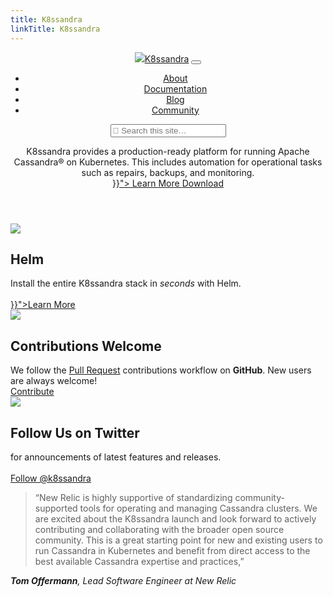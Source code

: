 ```yaml
---
title: K8ssandra
linkTitle: K8ssandra
---
```


<div id="home-header" class="container-fluid">
	<header class="row">
		<div class="col">
			<div class="container">
				<nav class="navbar navbar-expand-lg">
					<a class="navbar-brand" href="/"><img id="logo" src="/images/k8ssandra-stacked.svg" /><span class="sr-only">K8ssandra</span></a>
					<button class="navbar-toggler" type="button" data-toggle="collapse" data-target="#home-navigation-collapsible" aria-controls="home-navigation-collapsible" aria-expanded="false" aria-label="Toggle navigation">
						<i class="fas fa-bars"></i>
					</button>
					<div class="collapse navbar-collapse justify-content-end" id="home-navigation-collapsible">
						<ul class="navbar-nav">
							<li class="nav-item">
								<a class="nav-link" href="/about/">About</a>
							</li>
							<li class="nav-item">
								<a class="nav-link" href="/docs/">Documentation</a>
							</li>
							<li class="nav-item">
								<a class="nav-link" href="/blog/">Blog</a>
							</li>
							<li class="nav-item">
								<a class="nav-link" href="/community/">Community</a>
							</li>
						</ul>
						<form class="form-inline my-2 my-lg-0">
							<input type="search" class="form-control td-search-input" placeholder="&#xf002 Search this site…" aria-label="Search this site…" autocomplete="off">
						</form>
					</div>
				</nav>
				<div class="row">
					<div id="hero" class="col text-align-center">
						<div class="w-75 mx-auto text">
							K8ssandra provides a production-ready platform for running Apache Cassandra® on Kubernetes. This includes automation for operational tasks such as repairs, backups, and monitoring.
						</div>
						<div class="mx-auto">
							<a class="btn btn-lg btn-primary" href="{{< relref "docs" >}}">
								Learn More
							</a>
							<a class="btn btn-lg btn-secondary" href="https://github.com/k8ssandra/k8ssandra/releases">
								Download
							</a>
						</div>
					</div>
				</div>
			</div>
		</div>
	</header>
</div>

<div class="container">
	<main role="main" class="td-main">
		<div class="row">
			<section class="col">
				<div class="card text-center">
					<img src="/images/icons/helm.svg" />
					<h2>Helm</h2>
					<div class="description">
						Install the entire K8ssandra stack in <em>seconds</em> with Helm.<br /><br />
					</div>
					<div class="action">
						<a href="{{<relref "getting-started" >}}">Learn More</a>
					</div>
				</div>
			</section>
			<section class="col">
				<div class="card text-center">
					<img src="/images/icons/github.svg" />
					<h2>Contributions Welcome</h2>
					<div class="description">
						We follow the <a href="https://github.com/k8ssandra/k8ssandra/pulls">Pull Request</a> contributions workflow on <strong>GitHub</strong>. New users are always welcome!
					</div>
					<div class="action">
						<a href="https://github.com/k8ssandra/k8ssandra/pulls" target="_blank">Contribute</a>
					</div>
				</div>
			</section>
			<section class="col">
				<div class="card text-center">
					<img src="/images/icons/twitter.svg" />
					<h2>Follow Us on Twitter</h2>
					<div class="description">
						for announcements of latest features and releases.<br /><br />
					</div>
					<div class="action">
						<a href="https://twitter.com/k8ssandra">Follow @k8ssandra</a>
					</div>
				</div>
			</section>
		</div>
		<div class="row">
			<div class="col col-md-10 mx-auto quote">
				<blockquote>
					“New Relic is highly supportive of standardizing community-supported tools for operating and managing Cassandra clusters. We are excited about the K8ssandra launch and look forward to actively contributing and collaborating with the broader open source community. This is a great starting point for new and existing users to run Cassandra in Kubernetes and benefit from direct access to the best available Cassandra expertise and practices,”
				</blockquote>
				<cite>
				<strong>Tom Offermann</strong>, Lead Software Engineer at New Relic
				</cite>
			</div>
		</div>
		<div class="row">
			<div class="col text-center">
				<script id="asciicast-392352" src="https://asciinema.org/a/392352.js" async></script>
			</div>
		</div>
	</main>
</div>

